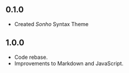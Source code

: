 ## 0.1.0
- Created *Sonho* Syntax Theme

## 1.0.0
- Code rebase.
- Improvements to Markdown and JavaScript.
